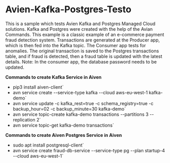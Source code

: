 # Avien-Kafka-Postgres-Testo

This is a sample which tests Avien Kafka and Postgres Managed Cloud solutions.
Kafka and Postgres were created with the help of the Avian Commands.
This example is a classic example of an e-commerce payment fraud detection system.
Transactions are generated at the Producer app, which is then fed into the Kafka topic. The Consumer app tests for anomalies. 
The original transaction is saved to the Postgres transactions table, and if fraud is detected, then a fraud table is updated with the latest details.
Note: In the consumer app, the database password needs to be updated. 

**Commands to create Kafka Service in Aiven**
- pip3 install aiven-client`
- avn service create --service-type kafka --cloud aws-eu-west-1 kafka-demo`
- avn service update -c kafka_rest=true -c schema_registry=true -c backup_hour=02 -c backup_minute=30 kafka-demo`
- avn service topic-create kafka-demo transactions --partitions 3 --replication 2`
- avn service topic-get kafka-demo transactions`

**Commands to create Aiven Postgres Service in Aiven**
- sudo apt install postgresql-client`
- avn service create fraud-db-service --service-type pg --plan startup-4 --cloud aws-eu-west-1`


